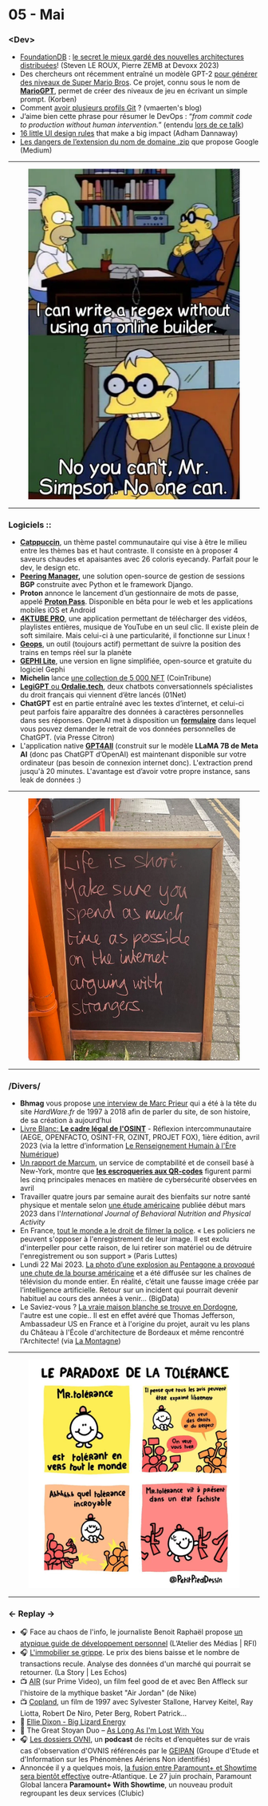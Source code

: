 # 05 - Mai

### \<Dev>

* [FoundationDB](https://www.foundationdb.org/) : [le secret le mieux gardé des nouvelles architectures distribuées](https://www.youtube.com/watch?v=gqEncYrZk0I)! (Steven LE ROUX, Pierre ZEMB at Devoxx 2023)
* Des chercheurs ont récemment entraîné un modèle GPT-2 [pour générer des niveaux de Super Mario Bros](https://korben.info/mariogpt-quand-lia-sempare-du-jeu-video.html). Ce projet, connu sous le nom de [**MarioGPT**](https://github.com/shyamsn97/mario-gpt), permet de créer des niveaux de jeu en écrivant un simple prompt. (Korben)
* Comment [avoir plusieurs profils Git](https://vmaerten.io/posts/comment-avoir-plusieurs-profils-git/) ? (vmaerten's blog)
* J’aime bien cette phrase pour résumer le DevOps : “_from commit code to production without human intervention._” (entendu [lors de ce talk](https://youtu.be/I6T9IJK-YrU))
* [16 little UI design rules](https://uxplanet.org/16-ui-design-tips-ba2e7524d203) that make a big impact (Adham Dannaway)
* [Les dangers de l’extension du nom de domaine .zip](https://medium.com/@bobbyrsec/the-dangers-of-googles-zip-tld-5e1e675e59a5) que propose Google (Medium)

***

<figure><img src="../../.gitbook/assets/image.png" alt=""><figcaption></figcaption></figure>

***

### Logiciels ::

* [**Catppuccin**](https://github.com/catppuccin), un thème pastel communautaire qui vise à être le milieu entre les thèmes bas et haut contraste. Il consiste en à proposer 4 saveurs chaudes et apaisantes avec 26 coloris eyecandy. Parfait pour le dev, le design etc.
* [**Peering Manager**](https://peering-manager.net/)**,** une solution open-source de gestion de sessions **BGP** construite avec Python et le framework Django.
* **Proton** annonce le lancement d’un gestionnaire de mots de passe, appelé [**Proton Pass**](https://proton.me/pass). Disponible en bêta pour le web et les applications mobiles iOS et Android
* [**4KTUBE PRO**](https://snapcraft.io/4ktube), une application permettant de télécharger des vidéos, playlistes entières, musique de YouTube en un seul clic. Il existe plein de soft similaire. Mais celui-ci à une particularité, il fonctionne sur Linux !
* [**Geops**](https://mobility.portal.geops.io/world.geops.transit), un outil (toujours actif) permettant de suivre la position des trains en temps réel sur la planète
* [**GEPHI Lite**](https://gephi.org/gephi-lite/), une version en ligne simplifiée, open-source et gratuite du logiciel Gephi
* **Michelin** lance [une collection de 5 000 NFT](https://www.cointribune.com/michelin-surfe-sur-la-tendance-web3-avec-ses-nft/) (CoinTribune)
* [**LegiGPT**](https://www.01net.com/actualites/chatgpt-legigpt-et-ordalie-tech-ces-deux-chatbots-100-francais-vous-aident-a-connaitre-vos-droits.html)[ ou ](https://www.01net.com/actualites/chatgpt-legigpt-et-ordalie-tech-ces-deux-chatbots-100-francais-vous-aident-a-connaitre-vos-droits.html)[**Ordalie.tech**](https://www.01net.com/actualites/chatgpt-legigpt-et-ordalie-tech-ces-deux-chatbots-100-francais-vous-aident-a-connaitre-vos-droits.html), deux chatbots conversationnels spécialistes du droit français qui viennent d’être lancés (01Net)
* **ChatGPT** est en partie entraîné avec les textes d’internet, et celui-ci peut parfois faire apparaître des données à caractères personnelles dans ses réponses. OpenAI met à disposition un [**formulaire**](https://share.hsforms.com/1UPy6xqxZSEqTrGDh4ywo_g4sk30) dans lequel vous pouvez demander le retrait de vos données personnelles de ChatGPT. (via Presse Citron)
* L'application native [**GPT4All**](https://gpt4all.io/index.html) (construit sur le modèle **LLaMA 7B de Meta AI** (donc pas ChatGPT d’OpenAI) est maintenant disponible sur votre ordinateur (pas besoin de connexion internet donc). L'extraction prend jusqu'à 20 minutes. L'avantage est d’avoir votre propre instance, sans leak de données :)

***

<figure><img src="../../.gitbook/assets/image (1).png" alt=""><figcaption></figcaption></figure>

***

### /Divers/

* **Bhmag** vous propose [une interview de Marc Prieur](https://www.bhmag.fr/tests-dossiers/interview-marc-prieur-hardware-fr-69917) qui a été à la tête du site _HardWare.fr_ de 1997 à 2018 afin de parler du site, de son histoire, de sa création à aujourd’hui
* [Livre Blanc: ](https://ozint.eu/contributions/Livre%20blanc-Le%20cadre%20legal%20OSINT-2023.pdf)[**Le cadre légal de l'OSINT**](https://ozint.eu/contributions/Livre%20blanc-Le%20cadre%20legal%20OSINT-2023.pdf) - Réflexion intercommunautaire (AEGE, OPENFACTO, OSINT-FR, OZINT, PROJET FOX), 1ière édition, avril 2023 (via la lettre d’information [Le Renseignement Humain à l'Ère Numérique](https://intelligences-connectees.fr))
* [Un rapport de Marcum](https://www.marcumllp.com/insights/cybersecurity-threats-affecting-businesses-in-april-2023), un service de comptabilité et de conseil basé à New-York, montre que [**les escroqueries aux QR-codes**](https://www.dailymail.co.uk/sciencetech/article-12042559/FBI-warns-hackers-planting-fake-QR-CODES-restaurants-steal-data-click-link.html) figurent parmi les cinq principales menaces en matière de cybersécurité observées en avril
* Travailler quatre jours par semaine aurait des bienfaits sur notre santé physique et mentale selon [une étude américaine](https://ijbnpa.biomedcentral.com/articles/10.1186/s12966-023-01416-2) publiée début mars 2023 dans l'_International Journal of Behavioral Nutrition and Physical Activity_
* En France, [tout le monde a le droit de filmer la police](https://paris-luttes.info/IMG/pdf/filmer_la_police-2.pdf). « Les policiers ne peuvent s'opposer à l'enregistrement de leur image. Il est exclu d'interpeller pour cette raison, de lui retirer son matériel ou de détruire l'enregistrement ou son support » (Paris Luttes)
* Lundi 22 Mai 2023. [La photo d’une explosion au Pentagone a provoqué une chute de la bourse américaine](https://www.lebigdata.fr/ia-explosion-pentagone) et a été diffusée sur les chaînes de télévision du monde entier. En réalité, c’était une fausse image créée par l’intelligence artificielle. Retour sur un incident qui pourrait devenir habituel au cours des années à venir… (BigData)
* Le Saviez-vous ? [La vraie maison blanche se trouve en Dordogne](https://twitter.com/FrancophileV/status/1658142616658083841), l'autre est une copie.. Il est en effet avéré que Thomas Jefferson, Ambassadeur US en France et à l'origine du projet, aurait vu les plans du Château à l'École d'architecture de Bordeaux et même rencontré l'Architecte! (via [La Montagne](https://www.lamontagne.fr/bachellerie-24210/politique/une-copie-conforme-de-la-maison-blanche-en-plein-cur-du-perigord-noir_12137530/))

***

<figure><img src="../../.gitbook/assets/image (2).png" alt=""><figcaption></figcaption></figure>

***

### ← Replay →

* 🎧 Face au chaos de l'info, le journaliste Benoit Raphaël propose [un atypique guide de développement personnel](https://www.rfi.fr/fr/podcasts/atelier-des-m%C3%A9dias/20230429-face-au-chaos-de-l-info-un-journaliste-propose-un-atypique-guide-de-d%C3%A9veloppement-personnel) (L’Atelier des Médias | RFI)
* 🎧 [L'immobilier se grippe](https://www.lesechos.fr/patrimoine/immobilier/immobilier-la-roue-tourne-1943038). Le prix des biens baisse et le nombre de transactions recule. Analyse des données d'un marché qui pourrait se retourner. (La Story | Les Echos)
* 📺 [AIR](https://www.primevideo.com/detail/0KNIUQ1DSYDUGL0G4Z41PXA1SB/) (sur Prime Video), un film feel good de et avec Ben Affleck sur l'histoire de la mythique basket "Air Jordan" (de Nike)
* 📺 [Copland](https://www.imdb.com/title/tt0118887/), un film de 1997 avec Sylvester Stallone, Harvey Keitel, Ray Liotta, Robert De Niro, Peter Berg, Robert Patrick…
* 🎵 [Ellie Dixon - Big Lizard Energy](https://www.youtube.com/watch?v=FiYzOumDex4)
* 🎵 The Great Stoyan Duo – [As Long As I'm Lost With You](https://www.youtube.com/watch?v=78jGmVwXr-U)
* 🎧 [Les dossiers OVNI](https://podcast.ausha.co/les-dossiers-ovni/episode-24-rencontre-avec-2-enqueteurs-du-geipan), un **podcast** de récits et d’enquêtes sur de vrais cas d'observation d'OVNIS référencés par le [GEIPAN](http://www.cnes-geipan.fr/) (Groupe d'Etude et d'Information sur les Phénomènes Aériens Non identifiés)
* Annoncée il y a quelques mois, [la fusion entre Paramount+ et Showtime sera bientôt effective](https://www.clubic.com/television-tv/video-et-streaming/vod/actualite-470976-paramount-quand-et-pourquoi-son-prix-va-augmenter.html) outre-Atlantique. Le 27 juin prochain, Paramount Global lancera **Paramount+ With Showtime**, un nouveau produit regroupant les deux services (Clubic)
